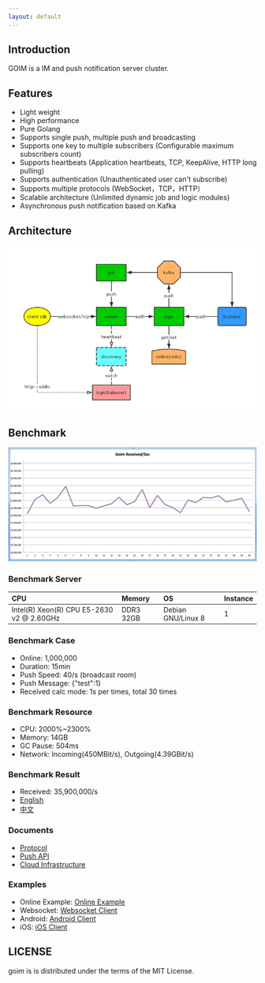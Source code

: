 ```yaml
---
layout: default
---
```


## Introduction
GOIM is a IM and push notification server cluster.

## Features
 * Light weight
 * High performance
 * Pure Golang
 * Supports single push, multiple push and broadcasting
 * Supports one key to multiple subscribers (Configurable maximum subscribers count)
 * Supports heartbeats (Application heartbeats, TCP, KeepAlive, HTTP long pulling)
 * Supports authentication (Unauthenticated user can't subscribe)
 * Supports multiple protocols (WebSocket，TCP，HTTP）
 * Scalable architecture (Unlimited dynamic job and logic modules)
 * Asynchronous push notification based on Kafka

## Architecture
![arch](/docs/arch.png)

## Benchmark
![benchmark](/benchmarks/benchmark.jpg)

### Benchmark Server

| CPU | Memory | OS | Instance |
|:----|:-------|:---|:---------|
| Intel(R) Xeon(R) CPU E5-2630 v2 @ 2.60GHz  | DDR3 32GB | Debian GNU/Linux 8 | 1 |

### Benchmark Case
* Online: 1,000,000
* Duration: 15min
* Push Speed: 40/s (broadcast room)
* Push Message: {"test":1}
* Received calc mode: 1s per times, total 30 times

### Benchmark Resource
* CPU: 2000%~2300%
* Memory: 14GB
* GC Pause: 504ms
* Network: Incoming(450MBit/s), Outgoing(4.39GBit/s)

### Benchmark Result
* Received: 35,900,000/s
* [English](/benchmarks/index.html)
* [中文](/benchmarks/index_cn.html)

### Documents
* [Protocol](/docs/protocol.html)
* [Push API](/docs/push.html)
* [Cloud Infrastructure](/docs/cloud.html)

### Examples
* Online Example: [Online Example](examples/)
* Websocket: [Websocket Client](https://github.com/Terry-Mao/goim/tree/master/examples/javascript)
* Android: [Android Client](https://github.com/roamdy/goim-sdk)
* iOS: [iOS Client](https://github.com/roamdy/goim-oc-sdk)

## LICENSE
goim is is distributed under the terms of the MIT License.
